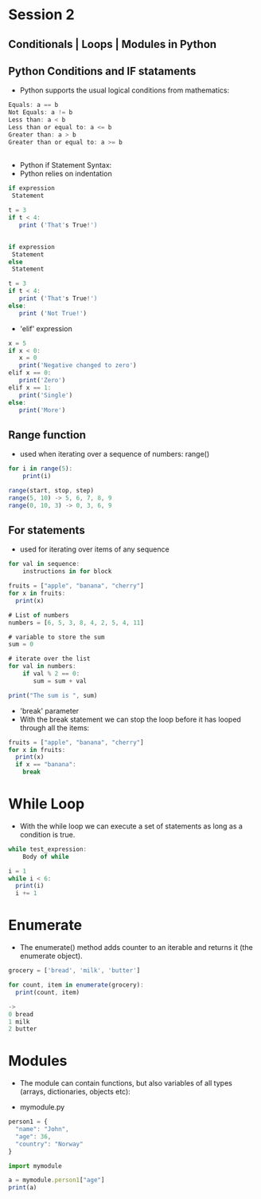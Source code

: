 # Session 2
## Conditionals | Loops | Modules in Python


##
## Python Conditions and IF stataments
 - Python supports the usual logical conditions from mathematics:
 
 ```js
 Equals: a == b
Not Equals: a != b
Less than: a < b
Less than or equal to: a <= b
Greater than: a > b
Greater than or equal to: a >= b
```

##
- Python if Statement Syntax:
- Python relies on indentation


```js
if expression
 Statement
```

```js
t = 3
if t < 4:
   print ('That's True!')
```
##
```js
if expression
 Statement
else 
 Statement
```

```js
t = 3
if t < 4:
   print ('That's True!')
else:
   print ('Not True!')
```

- 'elif' expression

```js
x = 5
if x < 0:
   x = 0
   print('Negative changed to zero')
elif x == 0:
   print('Zero')
elif x == 1:
   print('Single')
else:
   print('More')
```

##
## Range function

- used when iterating over a sequence of numbers: range()
```js
for i in range(5):
    print(i)
```

```js
range(start, stop, step)
range(5, 10) -> 5, 6, 7, 8, 9
range(0, 10, 3) -> 0, 3, 6, 9
```

##
## For statements

- used for iterating over items of any sequence

```js
for val in sequence:
    instructions in for block
```

```js
fruits = ["apple", "banana", "cherry"]
for x in fruits:
  print(x)
```

```js
# List of numbers
numbers = [6, 5, 3, 8, 4, 2, 5, 4, 11]

# variable to store the sum
sum = 0

# iterate over the list
for val in numbers:
    if val % 2 == 0:
       sum = sum + val

print("The sum is ", sum)
```

- 'break' parameter
- With the break statement we can stop the loop before it has looped through all the items:

```js
fruits = ["apple", "banana", "cherry"]
for x in fruits:
  print(x)
  if x == "banana":
    break
```

##

# While Loop

- With the while loop we can execute a set of statements as long as a condition is true.

```js
while test_expression:
    Body of while
```

```js
i = 1
while i < 6:
  print(i)
  i += 1
```

## 

# Enumerate

- The enumerate() method adds counter to an iterable and returns it (the enumerate object).

```js
grocery = ['bread', 'milk', 'butter']

for count, item in enumerate(grocery):
  print(count, item)

-> 
0 bread
1 milk
2 butter
```

## 

# Modules

- The module can contain functions, but also variables of all types (arrays, dictionaries, objects etc):

- mymodule.py
```js
person1 = {
  "name": "John",
  "age": 36,
  "country": "Norway"
}
``` 

```js
import mymodule

a = mymodule.person1["age"]
print(a)
```





